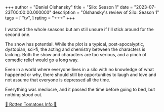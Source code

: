 +++
author = "Daniel Olshansky"
title = "Silo: Season 1"
date = "2023-07-23T00:00:00.000000"
description = "Olshansky's review of Silo: Season 1"
tags = [
    "tv",
]
rating = "⭐⭐⭐"
+++

I watched the whole seasons but am still unsure if I'll stick around for the second one.

The show has potential. While the plot is a typical, post-apocalyptic, dystopian, sci-fi, the acting and chemistry between the characters is lacking. Both the show and characters are too serious, and a pinch of comedic relief would go a long way.

Even in a world where everyone lives in a silo with no knowledge of what happened or why, there should still be opportunities to laugh and love and not assume that everyone is depressed all the time.

Everything was mediocre, and it passed the time before going to bed, but nothing stood out.

[🍅 Rotten Tomatoes Info 🍅](https://www.rottentomatoes.com/tv/silo/s01)
